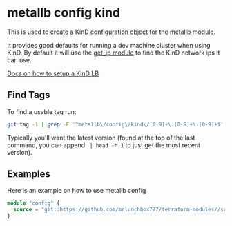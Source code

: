 # metallb config kind

This is used to create a KinD [configuration object](/src/metallb/config/README.md) for the [metallb module](/src/metallb/README.md).

It provides good defaults for running a dev machine cluster when using KinD. By default it will use the [get_ip module](/src/metallb/config/get_ip/README.md) to find the KinD network ips it can use.

[Docs on how to setup a KinD LB](https://kind.sigs.k8s.io/docs/user/loadbalancer/)

## Find Tags

To find a usable tag run:

```bash
git tag -l | grep -E '^metallb\/config\/kind\/[0-9]+\.[0-9]+\.[0-9]+$' | sort -r
```

Typically you'll want the latest version (found at the top of the last command, you can append ` | head -n 1` to just get the most recent version).

## Examples

Here is an example on how to use metallb config

```terraform
module "config" {
  source = "git::https://github.com/mrlunchbox777/terraform-modules//src/metallb/config/kind?ref=metallb/config/kind/999.999.999"
}
```
